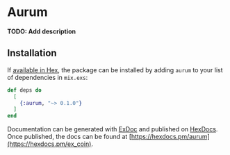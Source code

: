 # Aurum

**TODO: Add description**

## Installation

If [available in Hex](https://hex.pm/docs/publish), the package can be installed
by adding `aurum` to your list of dependencies in `mix.exs`:

```elixir
def deps do
  [
    {:aurum, "~> 0.1.0"}
  ]
end
```

Documentation can be generated with [ExDoc](https://github.com/elixir-lang/ex_doc)
and published on [HexDocs](https://hexdocs.pm). Once published, the docs can
be found at [https://hexdocs.pm/aurum](https://hexdocs.pm/ex_coin).

